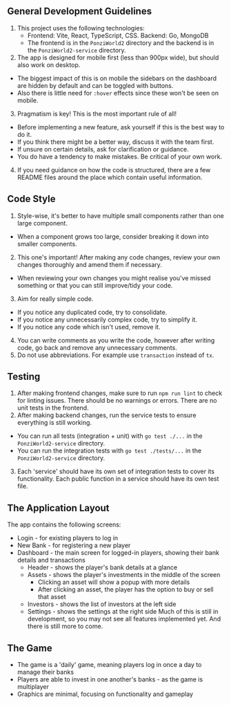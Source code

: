 
## General Development Guidelines

1. This project uses the following technologies:
   - Frontend: Vite, React, TypeScript, CSS. Backend: Go, MongoDB
   - The frontend is in the `PonziWorld2` directory and the backend is in the `PonziWorld2-service` directory.
2. The app is designed for mobile first (less than 900px wide), but should also work on desktop.
  - The biggest impact of this is on mobile the sidebars on the dashboard are hidden by default and can be toggled with buttons.
  - Also there is little need for `:hover` effects since these won't be seen on mobile.
3. Pragmatism is key! This is the most important rule of all!
  - Before implementing a new feature, ask yourself if this is the best way to do it.
  - If you think there might be a better way, discuss it with the team first.
  - If unsure on certain details, ask for clarification or guidance.
  - You do have a tendency to make mistakes. Be critical of your own work.
4. If you need guidance on how the code is structured, there are a few README files around the place which contain useful information.

## Code Style

1. Style-wise, it's better to have multiple small components rather than one large component.
  - When a component grows too large, consider breaking it down into smaller components.
2. This one's important! After making any code changes, review your own changes thoroughly and amend them if necessary.
  - When reviewing your own changes you might realise you've missed something or that you can still improve/tidy your code.
3. Aim for really simple code.
  - If you notice any duplicated code, try to consolidate.
  - If you notice any unnecessarily complex code, try to simplify it.
  - If you notice any code which isn't used, remove it.
4. You can write comments as you write the code, however after writing code, go back and remove any unnecessary comments.
5. Do not use abbreviations. For example use `transaction` instead of `tx`.

## Testing

1. After making frontend changes, make sure to run `npm run lint` to check for linting issues. There should be no warnings or errors. There are no unit tests in the frontend.
2. After making backend changes, run the service tests to ensure everything is still working.
  - You can run all tests (integration + unit) with `go test ./...` in the `PonziWorld2-service` directory.
  - You can run the integration tests with `go test ./tests/...` in the `PonziWorld2-service` directory.
3. Each 'service' should have its own set of integration tests to cover its functionality. Each public function in a service should have its own test file.

## The Application Layout

The app contains the following screens:
- Login - for existing players to log in
- New Bank - for registering a new player
- Dashboard - the main screen for logged-in players, showing their bank details and transactions
  - Header - shows the player's bank details at a glance
  - Assets - shows the player's investments in the middle of the screen
    - Clicking an asset will show a popup with more details
    - After clicking an asset, the player has the option to buy or sell that asset
  - Investors - shows the list of investors at the left side
  - Settings - shows the settings at the right side
Much of this is still in development, so you may not see all features implemented yet. And there is still more to come.

## The Game

- The game is a 'daily' game, meaning players log in once a day to manage their banks
- Players are able to invest in one another's banks - as the game is multiplayer
- Graphics are minimal, focusing on functionality and gameplay
